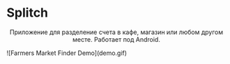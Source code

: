 # Splitch
<p align="center"> Приложение для разделение счета в кафе, магазин или любом другом месте. Работает под Android.</p>
![Farmers Market Finder Demo](demo.gif)
